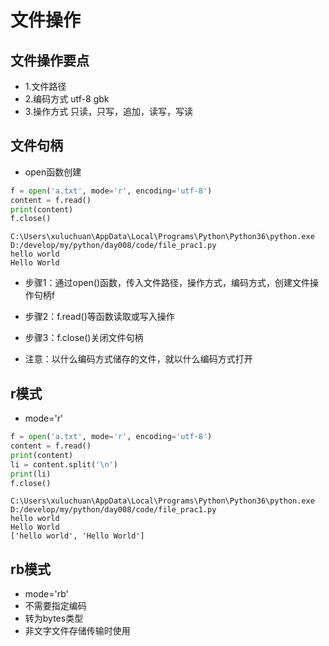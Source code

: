 # 文件操作

## 文件操作要点

- 1.文件路径
- 2.编码方式 utf-8 gbk
- 3.操作方式 只读，只写，追加，读写，写读

## 文件句柄

- open函数创建

```python
f = open('a.txt', mode='r', encoding='utf-8')
content = f.read()
print(content)
f.close()
```

```
C:\Users\xuluchuan\AppData\Local\Programs\Python\Python36\python.exe D:/develop/my/python/day008/code/file_prac1.py
hello world
Hello World
```

- 步骤1：通过open()函数，传入文件路径，操作方式，编码方式，创建文件操作句柄f
- 步骤2：f.read()等函数读取或写入操作
- 步骤3：f.close()关闭文件句柄

- 注意：以什么编码方式储存的文件，就以什么编码方式打开

## r模式

- mode='r'

```python
f = open('a.txt', mode='r', encoding='utf-8')
content = f.read()
print(content)
li = content.split('\n')
print(li)
f.close()
```

```
C:\Users\xuluchuan\AppData\Local\Programs\Python\Python36\python.exe D:/develop/my/python/day008/code/file_prac1.py
hello world
Hello World
['hello world', 'Hello World']
```

## rb模式

- mode='rb'
- 不需要指定编码
- 转为bytes类型
- 非文字文件存储传输时使用
